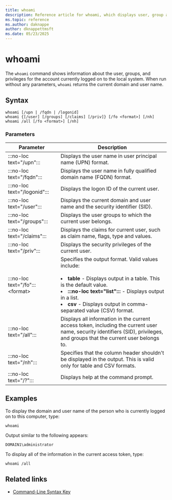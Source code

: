 ```yaml
---
title: whoami
description: Reference article for whoami, which displays user, group and privileges information for the user who is currently logged on to the local system.
ms.topic: reference
ms.author: daknappe
author: dknappettmsft
ms.date: 05/23/2025
---
```


# whoami

The `whoami` command shows information about the user, groups, and privileges for the account currently logged on to the local system. When run without any parameters, `whoami` returns the current domain and user name.

## Syntax

```
whoami [/upn | /fqdn | /logonid]
whoami {[/user] [/groups] [/claims] [/priv]} [/fo <format>] [/nh]
whoami /all [/fo <format>] [/nh]
```

### Parameters

|Parameter|Description|
|---------|-----------|
|:::no-loc text="/upn":::|Displays the user name in user principal name (UPN) format.|
|:::no-loc text="/fqdn":::|Displays the user name in fully qualified domain name (FQDN) format.|
|:::no-loc text="/logonid":::|Displays the logon ID of the current user.|
|:::no-loc text="/user":::|Displays the current domain and user name and the security identifier (SID).|
|:::no-loc text="/groups":::|Displays the user groups to which the current user belongs.|
|:::no-loc text="/claims":::|Displays the claims for current user, such as claim name, flags, type and values.|
|:::no-loc text="/priv":::|Displays the security privileges of the current user.|
|:::no-loc text="/fo"::: \<format>|Specifies the output format. Valid values include:<br><br><li> **table** - Displays output in a table. This is the default value. <li> **:::no-loc text="list":::** - Displays output in a list. <li> **csv** - Displays output in comma-separated value (CSV) format. </li>|
|:::no-loc text="/all":::|Displays all information in the current access token, including the current user name, security identifiers (SID), privileges, and groups that the current user belongs to.|
|:::no-loc text="/nh":::|Specifies that the column header shouldn't be displayed in the output. This is valid only for table and CSV formats.|
|:::no-loc text="/?":::|Displays help at the command prompt.|

## Examples

To display the domain and user name of the person who is currently logged on to this computer, type:

```
whoami
```

Output similar to the following appears:

```
DOMAIN1\administrator
```

To display all of the information in the current access token, type:

```
whoami /all
```

## Related links

- [Command-Line Syntax Key](command-line-syntax-key.md)
